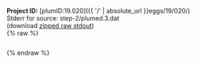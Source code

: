 **Project ID:** [plumID:19.020]({{ '/' | absolute_url }}eggs/19/020/)  
Stderr for source:  step-2/plumed.3.dat   
(download [zipped raw stdout](plumed.3.dat.plumed_master.stdout.txt.zip))  
{% raw %}
<pre>
</pre>
{% endraw %}
